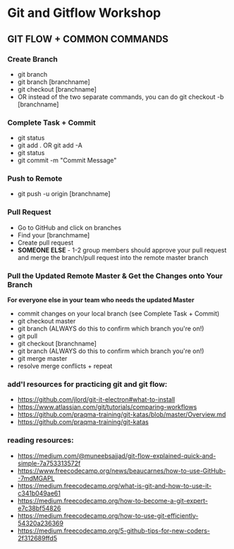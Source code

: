 # Git and Gitflow Workshop
<!-- Created by [Alyssa Graham](https://github.com/agraham0925) and [Marie Trull](https://github.com/marietrull) to help web development students practice the gitflow process in a team setting. -->

<!-- ## FIRST TASK
* person1 - in index.html on line 8, add input field with button that will update the page to display members of your group. Make a commit.
* person2 - in index.html on line 8, add an h1 that says "This is Gitflow Practice" Make a commit.
* person3 - in index.html on line 8, add a ul tag list of types of dogs.


## SECOND TASK
* person1 - in index.html, add a p tag with some text of your choice.
* person2 - in index.html, add an h2 tag with the text "Group Mates". add an ul tag with all the names of the people in your group.
* person3 - in index.html, add a ul with a list of movie titles.
-->

## GIT FLOW + COMMON COMMANDS
### Create Branch
* git branch
* git branch [branchname] 
* git checkout [branchname]
* OR instead of the two separate commands, you can do git checkout -b [branchname]

### Complete Task + Commit 
* git status
* git add . OR git add -A
* git status
* git commit -m "Commit Message"

### Push to Remote
* git push -u origin [branchname]

### Pull Request
* Go to GitHub and click on branches
* Find your [branchmame] 
* Create pull request
* **SOMEONE ELSE** - 1-2 group members should approve your pull request and merge the branch/pull request into the remote master branch

### Pull the Updated Remote Master & Get the Changes onto Your Branch
**For everyone else in your team who needs the updated Master** 
* commit changes on your local branch (see Complete Task + Commit)
* git checkout master
* git branch (ALWAYS do this to confirm which branch you're on!)
* git pull
* git checkout [branchname]
* git branch (ALWAYS do this to confirm which branch you're on!)
* git merge master
* resolve merge conflicts + repeat

### add'l resources for practicing git and git flow:
* https://github.com/jlord/git-it-electron#what-to-install
* https://www.atlassian.com/git/tutorials/comparing-workflows
* https://github.com/praqma-training/git-katas/blob/master/Overview.md
* https://github.com/praqma-training/git-katas

### reading resources:
* https://medium.com/@muneebsajjad/git-flow-explained-quick-and-simple-7a753313572f
* https://www.freecodecamp.org/news/beaucarnes/how-to-use-GitHub--7mdMGAPL
* https://medium.freecodecamp.org/what-is-git-and-how-to-use-it-c341b049ae61
* https://medium.freecodecamp.org/how-to-become-a-git-expert-e7c38bf54826
* https://medium.freecodecamp.org/how-to-use-git-efficiently-54320a236369
* https://medium.freecodecamp.org/5-github-tips-for-new-coders-2f312689ffd5 
